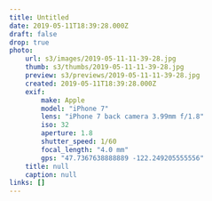 ```yaml
---
title: Untitled
date: 2019-05-11T18:39:28.000Z
draft: false
drop: true
photo:
    url: s3/images/2019-05-11-11-39-28.jpg
    thumb: s3/thumbs/2019-05-11-11-39-28.jpg
    preview: s3/previews/2019-05-11-11-39-28.jpg
    created: 2019-05-11T18:39:28.000Z
    exif:
        make: Apple
        model: "iPhone 7"
        lens: "iPhone 7 back camera 3.99mm f/1.8"
        iso: 32
        aperture: 1.8
        shutter_speed: 1/60
        focal_length: "4.0 mm"
        gps: "47.7367638888889 -122.249205555556"
    title: null
    caption: null
links: []
---
```

